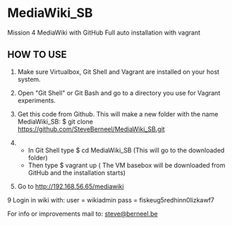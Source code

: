 MediaWiki_SB
============
Mission 4 MediaWiki with GitHub 
Full auto installation with vagrant

HOW TO USE
-----------
1.	Make sure Virtualbox, Git Shell and Vagrant are installed on your host system.

2.	Open "Git Shell" or Git Bash and go to a directory you use for Vagrant experiments.

3.	Get this code from Github. This will make a new folder with the name MediaWiki_SB: 
		$ git clone https://github.com/SteveBerneel/MediaWiki_SB.git

4.  - In Git Shell type $ cd MediaWiki_SB (This will go to the downloaded folder)
	- Then type $  vagrant up
		( The VM basebox will be downloaded from GitHub and the installation starts)

8.	Go to http://192.168.56.65/mediawiki

9   Login in wiki with:    user = wikiadmin    pass = fiskeug5redhinn0lizkawf7 

For info or improvements mail to:    steve@berneel.be

